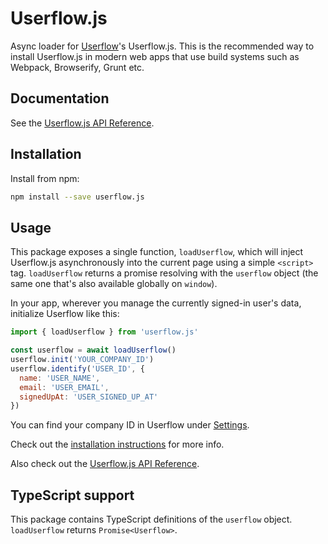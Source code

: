 # Userflow.js

Async loader for [Userflow](https://getuserflow.com)'s Userflow.js. This is the recommended way to install Userflow.js in modern web apps that use build systems such as Webpack, Browserify, Grunt etc.

## Documentation

See the [Userflow.js API Reference](https://getuserflow.com/docs/userflow-js).

## Installation

Install from npm:

```sh
npm install --save userflow.js
```

## Usage

This package exposes a single function, `loadUserflow`, which will inject Userflow.js asynchronously into the current page using a simple `<script>` tag. `loadUserflow` returns a promise resolving with the `userflow` object (the same one that's also available globally on `window`).

In your app, wherever you manage the currently signed-in user's data, initialize Userflow like this:

```js
import { loadUserflow } from 'userflow.js'

const userflow = await loadUserflow()
userflow.init('YOUR_COMPANY_ID')
userflow.identify('USER_ID', {
  name: 'USER_NAME',
  email: 'USER_EMAIL',
  signedUpAt: 'USER_SIGNED_UP_AT'
})
```

You can find your company ID in Userflow under [Settings](https://getuserflow.com/app/_/settings).

Check out the [installation instructions](https://getuserflow.com/docs/userflow-js-installation) for more info.

Also check out the [Userflow.js API Reference](https://getuserflow.com/docs/userflow-js).

## TypeScript support

This package contains TypeScript definitions of the `userflow` object. `loadUserflow` returns `Promise<Userflow>`.

